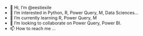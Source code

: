 - 👋 Hi, I’m @eestiexile
- 👀 I’m interested in Python, R, Power Query, M, Data Sciences...
- 🌱 I’m currently learning R, Power Query, M
- 💞️ I’m looking to collaborate on Power Query, Power BI.
- 📫 How to reach me ...

<!---
Eestiexile/Eestiexile is a ✨ special ✨ repository because its `README.md` (this file) appears on your GitHub profile.
You can click the Preview link to take a look at your changes.
--->
